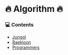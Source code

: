 # 🔥 Algorithm 🔥

### 💻 Contents
- [Jungol](http://jungol.co.kr/bbs/board.php?bo_table=pbank)
- [Baekjoon](https://www.acmicpc.net/step)
- [Programmers](https://programmers.co.kr/learn/challenges)
